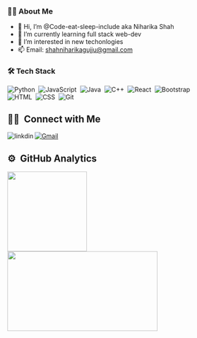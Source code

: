 ### 👩‍💻 About Me
- 👋 Hi, I’m @Code-eat-sleep-include aka Niharika Shah
- 🌱 I’m currently learning full stack web-dev
- 👀 I’m interested in new techonlogies
- 📫 Email: shahniharikagujju@gmail.com
  
### 🛠  Tech Stack
![Python](https://img.shields.io/badge/-Python-05122A?style=flat&logo=python)&nbsp;
![JavaScript](https://img.shields.io/badge/-JavaScript-05122A?style=flat&logo=javascript)&nbsp;
![Java](https://img.shields.io/badge/-Java-05122A?style=flat&logo=Java&logoColor=FFA518)&nbsp;
![C++](https://img.shields.io/badge/-C++-05122A?style=flat&logo=C%2B%2B&logoColor=00599C)&nbsp;
![React](https://img.shields.io/badge/-React-05122A?style=flat&logo=react)&nbsp;
![Bootstrap](https://img.shields.io/badge/-Bootstrap-05122A?style=flat&logo=bootstrap&logoColor=563D7C)\
![HTML](https://img.shields.io/badge/-HTML-05122A?style=flat&logo=HTML5)&nbsp;
![CSS](https://img.shields.io/badge/-CSS-05122A?style=flat&logo=CSS3&logoColor=1572B6)&nbsp;
![Git](https://img.shields.io/badge/-Git-05122A?style=flat&logo=git)&nbsp;

## 🤝🏻 &nbsp;Connect with Me
[<img align="left" alt="linkdin" src="https://img.shields.io/badge/LinkedIn-0077B5?style=for-the-badge&logo=linkedin&logoColor=white" />][linkedin]
[![Gmail](https://img.shields.io/badge/-gmail-%23D14836?style=for-the-badge&logo=Gmail&logoColor=white)](mailto:22bme052@iiitdmj.ac.in)
 
[linkedin]: https://www.linkedin.com/in/niharika-shah-9018b8257/

## ⚙️ &nbsp;GitHub Analytics

<p align="left">
<a href="https://github.com/Code-eat-sleep-include">
  <img height="180em" src="https://github-readme-stats-eight-theta.vercel.app/api?username=Code-eat-sleep-include&show_icons=true&theme=algolia&include_all_commits=true&count_private=true"/>
  <img height="180em" width = "340em" src="https://github-readme-stats-eight-theta.vercel.app/api/top-langs/?username=Code-eat-sleep-include&layout=compact&langs_count=8&theme=algolia"/>
</a>
</p>
<!--
**Code-eat-sleep-include/Code-eat-sleep-include** is a ✨ _special_ ✨ repository because its `README.md` (this file) appears on your GitHub profile.

Here are some ideas to get you started:

- 🔭 I’m currently working on ...
- 🌱 I’m currently learning ...
- 👯 I’m looking to collaborate on ...
- 🤔 I’m looking for help with ...
- 💬 Ask me about ...
- 📫 How to reach me: ...
- 😄 Pronouns: ...
- ⚡ Fun fact: ...
-->
